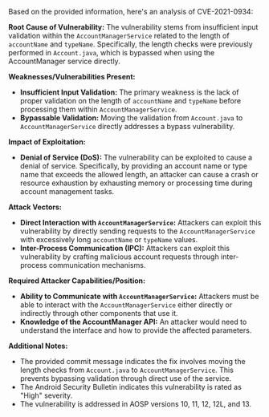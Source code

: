 Based on the provided information, here's an analysis of CVE-2021-0934:

**Root Cause of Vulnerability:**
The vulnerability stems from insufficient input validation within the `AccountManagerService` related to the length of `accountName` and `typeName`. Specifically, the length checks were previously performed in `Account.java`, which is bypassed when using the AccountManager service directly.

**Weaknesses/Vulnerabilities Present:**
- **Insufficient Input Validation:** The primary weakness is the lack of proper validation on the length of `accountName` and `typeName` before processing them within `AccountManagerService`.
- **Bypassable Validation:** Moving the validation from `Account.java` to `AccountManagerService` directly addresses a bypass vulnerability.

**Impact of Exploitation:**
- **Denial of Service (DoS):** The vulnerability can be exploited to cause a denial of service. Specifically, by providing an account name or type name that exceeds the allowed length, an attacker can cause a crash or resource exhaustion by exhausting memory or processing time during account management tasks.

**Attack Vectors:**
- **Direct Interaction with `AccountManagerService`:** Attackers can exploit this vulnerability by directly sending requests to the `AccountManagerService` with excessively long `accountName` or `typeName` values.
- **Inter-Process Communication (IPC):** Attackers can exploit this vulnerability by crafting malicious account requests through inter-process communication mechanisms.

**Required Attacker Capabilities/Position:**
- **Ability to Communicate with `AccountManagerService`:** Attackers must be able to interact with the `AccountManagerService` either directly or indirectly through other components that use it.
- **Knowledge of the AccountManager API:** An attacker would need to understand the interface and how to provide the affected parameters.

**Additional Notes:**

- The provided commit message indicates the fix involves moving the length checks from `Account.java` to `AccountManagerService`. This prevents bypassing validation through direct use of the service.
- The Android Security Bulletin indicates this vulnerability is rated as "High" severity.
- The vulnerability is addressed in AOSP versions 10, 11, 12, 12L, and 13.